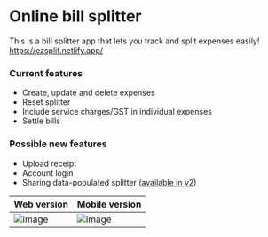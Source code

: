 # Online bill splitter
This is a bill splitter app that lets you track and split expenses easily! 
https://ezsplit.netlify.app/

### Current features 
- Create, update and delete expenses
- Reset splitter
- Include service charges/GST in individual expenses
- Settle bills

### Possible new features 
- Upload receipt
- Account login
- Sharing data-populated splitter ([available in v2](https://github.com/fokjiayi/online_bill_splitter/tree/main/v2))


Web version             | Mobile version
:-------------------------|:-------------------------
![image](https://github.com/user-attachments/assets/2342d693-e6c9-4e0c-b793-82129fb22fae) |  ![image](https://github.com/user-attachments/assets/111fcb22-d695-49a9-b003-8733c7bd87bc)
